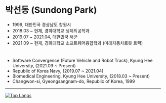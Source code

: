 # 박선동 (Sundong Park)
- 1999, 대한민국 경상남도 창원시
- 2018.03 ~ 현재, 경희대학교 생체의공학과
- 2019.07 ~ 2021.04, 대한민국 해군
- 2021.09 ~ 현재, 경희대학교 소프트웨어융합학과 (미래자동차로봇 트랙)
# 
- Software Convergence (Future Vehicle and Robot Track), Kyung Hee University, (2021.09 ~ Present)
- Republic of Korea Navy, (2019.07 ~ 2021.04)
- Biomedical Engineering, Kyung Hee University, (2018.03 ~ Present)
- Changwon-si, Gyeongsangnam-do, Republic of Korea, 1999
---
[![Top Langs](https://github-readme-stats.vercel.app/api/top-langs/?username=sundongpark&langs_count=3&layout=compact&theme=default&exclude_repo=sundongpark.github.io)](https://github.com/sundongpark/sundongpark)


<!--
**sundongpark/sundongpark** is a ✨ _special_ ✨ repository because its `README.md` (this file) appears on your GitHub profile.
[![Github Stats](https://github-readme-stats.vercel.app/api?username=sundongpark&show_icons=true)](https://github.com/sundongpark/sundongpark)
Here are some ideas to get you started:

- 🔭 I’m currently working on ...
- 🌱 I’m currently learning ...
- 👯 I’m looking to collaborate on ...
- 🤔 I’m looking for help with ...
- 💬 Ask me about ...
- 📫 How to reach me: ...
- 😄 Pronouns: ...
- ⚡ Fun fact: ...
-->
